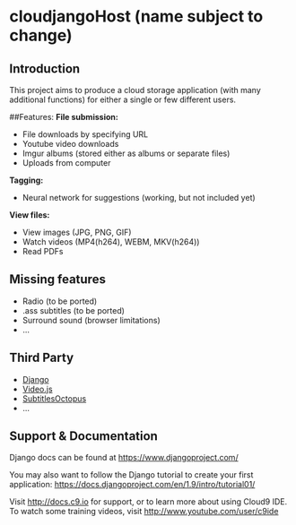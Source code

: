 # cloudjangoHost (name subject to change)
    
## Introduction

This project aims to produce a cloud storage application (with many additional functions) for either a single or few different users.

##Features:
**File submission:**
- File downloads by specifying URL
- Youtube video downloads
- Imgur albums (stored either as albums or separate files)
- Uploads from computer

**Tagging:**
- Neural network for suggestions (working, but not included yet)

**View files:**
- View images (JPG, PNG, GIF)
- Watch videos (MP4(h264), WEBM, MKV(h264))
- Read PDFs

## Missing features
- Radio (to be ported)
- .ass subtitles (to be ported)
- Surround sound (browser limitations)
- ...

## Third Party
- [Django](https://github.com/django/django)
- [Video.js](https://github.com/videojs/video.js)
- [SubtitlesOctopus](https://github.com/Dador/JavascriptSubtitlesOctopus)
- ...

## Support & Documentation

Django docs can be found at https://www.djangoproject.com/

You may also want to follow the Django tutorial to create your first application:
https://docs.djangoproject.com/en/1.9/intro/tutorial01/

Visit http://docs.c9.io for support, or to learn more about using Cloud9 IDE.
To watch some training videos, visit http://www.youtube.com/user/c9ide
